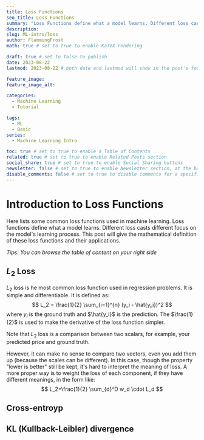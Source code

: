 ```yaml
---
title: Loss Functions
seo_title: Loss Functions
summary: "Loss Functions define what a model learns. Different loss casts different focus on the model's learning process."
description:
slug: ML-intro/loss
author: FlammingFrost
math: true # set to true to enable KaTeX rendering

draft: true # set to false to publish
date: 2023-08-22
lastmod: 2023-08-22 # both date and lastmod will show in the post's footer

feature_image:
feature_image_alt:

categories:
  - Machine Learning
  - Tutorial

tags:
  - ML
  - Basic
series: 
  - Machine Learning Intro

toc: true # set to true to enable a Table of Contents
related: true # set to true to enable Related Posts section
social_share: true # set to true to enable Social Sharing buttons
newsletter: false # set to true to enable Newsletter section, at the bottom of the page
disable_comments: false # set to true to disable comments for a specific post
---
```


# Introduction to Loss Functions
Here lists some common loss functions used in machine learning. Loss functions define what a model learns. Different loss casts different focus on the model's learning process. This post will give the mathematical definition of these loss functions and their applications.

*Tips: You can browse the table of content on your right side*

## $L_2$ Loss
$L_2$ loss is he most common loss function used in regression problems. It is simple and differentiable. It is defined as:
$$
L_2 = \frac{1}{2} \sum_{i=1}^{n} (y_i - \hat{y_i})^2
$$
where $y_i$ is the ground truth and $\hat{y_i}$ is the prediction. The $\frac{1}{2}$ is used to make the derivative of the loss function simpler.

Note that $L_2$ loss is a comparison between two scalars, for example, your predicted price and ground truth. 

However, it can make no sense to compare two vectors, even you add them up (because the scales can be different). In this case, though the property "lower is better" still be kept, it's hard to interpret the meaning of loss. A more proper way is to weight the loss of each component, if they have different meanings, in the form like:
$$
L_2=\frac{1}{2} \sum_{d}^D w_d \cdot L_d
$$

## Cross-entroyp

## KL (Kullback-Leibler) divergence


